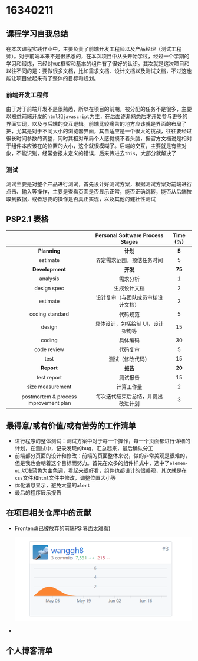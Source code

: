 # 16340211

## 课程学习自我总结

在本次课程实践作业中，主要负责了前端开发工程师以及产品经理（测试工程师）。对于前端本来不是很熟悉的，在本次项目中从头开始学过，经过一个学期的学习和锻炼，已经对`VUE`框架和基本的组件有了很好的认识。其次就是这次项目和以往不同的是：要做很多文档，比如需求文档、设计文档以及测试文档，不过这也能让项目做起来有了整体的目标和规划。

### 前端开发工程师

由于对于前端开发不是很熟悉，所以在项目的前期，被分配的任务不是很多，主要以熟悉前端开发的`html`和`javascript`为主，在后面逐渐熟悉后才开始参与更多的界面实现，以及与后端的交互逻辑。前端比较痛苦的地方应该就是界面的布局了把，尤其是对于不同大小的浏览器界面，其自适应是一个很大的挑战，往往要经过很长时间参数的调整，同时其相对布局个人感觉摸不着头脑，据官方文档说是相对于组件本应该在的位置的大小，这个就很模糊了。后端的交互，主要就是有些对象，不能识别，经常会报未定义的错误，后来传进去`this`，大部分就解决了

### 测试

测试主要是对整个产品进行测试，首先设计好测试方案，根据测试方案对前端进行点击、输入等操作，主要是查看页面是否显示正常，能否正确跳转，能否从后端拉取到数据，或者想要的操作是否真正实现，以及其他的健壮性测试

## PSP2.1 表格

|                                       |  Personal Software Process Stages  | Time (%) |
| :-----------------------------------: | :--------------------------------: | :------: |
|             **Planning**              |              **计划**              |  **5**   |
|               estimate                |     界定需求范围，预估任务时间     |    5     |
|            **Development**            |              **开发**              |  **75**  |
|               analysis                |              需求分析              |    1     |
|              design spec              |            生成设计文档            |    2     |
|               estimate                | 设计复审（与团队成员审核设计文档） |    2     |
|            coding standard            |              代码规范              |    5     |
|                design                 | 具体设计，包括绘制 UI，设计架构等  |    15    |
|                coding                 |              具体编码              |    30    |
|              code review              |              代码复审              |    5     |
|                 test                  |          测试（修改代码）          |    15    |
|              **Report**               |              **报告**              |  **20**  |
|              test report              |              测试报告              |    15    |
|           size measurement            |             计算工作量             |    2     |
| postmortem & process improvement plan | 每次迭代结束后总结，并提出改进计划 |    3     |

## 最得意/或有价值/或有苦劳的工作清单

- 进行程序的整体测试：测试方案中对于每一个操作，每一个页面都进行详细的计划，在测试中，记录发现的bug，汇总起来，最后确认分工
- 前端部分页面的设计和修改：前端的页面整体来说，做的非常美观是很难的，但是我也会朝着这个目标而努力。首先在众多的组件样式中，选中了`elemen-ui`,以浅蓝色为主色调，看起来很好看，组件也都设计的很美观，其次就是在`css`文件和`html`文件中修改，调整位置大小等
- 优化消息显示，避免大量的`alert`
- 最后的程序展示报告

## 在项目相关仓库中的贡献

- Frontend(已被放弃的前端PS:界面太难看)

  ![1561642451159](assets/1561642451159.png)

-  

## 个人博客清单